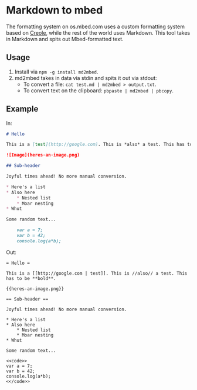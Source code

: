 # Markdown to mbed

The formatting system on os.mbed.com uses a custom formatting system based on [Creole](https://en.wikipedia.org/wiki/Creole_(markup)), while the rest of the world uses Markdown. This tool takes in Markdown and spits out Mbed-formatted text.

## Usage

1. Install via `npm -g install md2mbed`.
2. md2mbed takes in data via stdin and spits it out via stdout:
    * To convert a file: `cat test.md | md2mbed > output.txt`.
    * To convert text on the clipboard: `pbpaste | md2mbed | pbcopy`.

## Example

In:

```md
# Hello

This is a [test](http://google.com). This is *also* a test. This has to be **bold**.

![Image](heres-an-image.png)

## Sub-header

Joyful times ahead! No more manual conversion.

* Here's a list
* Also here
    * Nested list
    * Moar nesting
* Whut

Some random text...

    var a = 7;
    var b = 42;
    console.log(a*b);
```

Out:

```
= Hello =

This is a [[http://google.com | test]]. This is //also// a test. This has to be **bold**.

{{heres-an-image.png}}

== Sub-header ==

Joyful times ahead! No more manual conversion.

* Here's a list
* Also here
    * Nested list
    * Moar nesting
* Whut

Some random text...

<<code>>
var a = 7;
var b = 42;
console.log(a*b);
<</code>>
```

